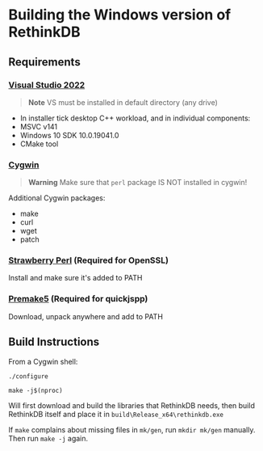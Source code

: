 # Building the Windows version of RethinkDB

## Requirements

### [Visual Studio 2022](https://visualstudio.microsoft.com/vs)
> **Note**
> VS must be installed in default directory (any drive)

* In installer tick desktop C++ workload, and in individual components:
* MSVC v141
* Windows 10 SDK 10.0.19041.0
* CMake tool
    
### [Cygwin](https://cygwin.com/install.html)
> **Warning**
> Make sure that `perl` package IS NOT installed in cygwin!

Additional Cygwin packages:
* make
* curl
* wget
* patch

### [Strawberry Perl](https://strawberryperl.com/) (Required for OpenSSL)
Install and make sure it's added to PATH

### [Premake5](https://premake.github.io/download/) (Required for quickjspp)
Download, unpack anywhere and add to PATH

## Build Instructions

From a Cygwin shell:

```
./configure

make -j$(nproc)
```

Will first download and build the libraries that RethinkDB needs, then
build RethinkDB itself and place it in `build\Release_x64\rethinkdb.exe`

If `make` complains about missing files in `mk/gen`, run `mkdir mk/gen` manually.
Then run `make -j` again.
